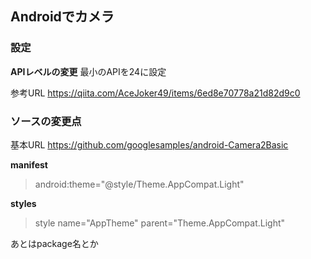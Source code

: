 ## Androidでカメラ

### 設定
**APIレベルの変更**
最小のAPIを24に設定

参考URL
https://qiita.com/AceJoker49/items/6ed8e70778a21d82d9c0

### ソースの変更点
基本URL
https://github.com/googlesamples/android-Camera2Basic

**manifest**
> android:theme="@style/Theme.AppCompat.Light"

**styles**
> style name="AppTheme" parent="Theme.AppCompat.Light"

あとはpackage名とか
